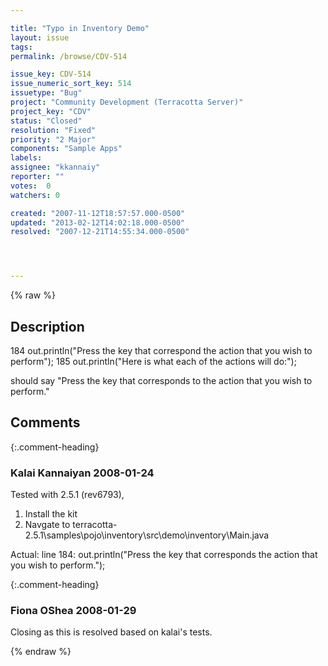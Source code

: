 ```yaml
---

title: "Typo in Inventory Demo"
layout: issue
tags: 
permalink: /browse/CDV-514

issue_key: CDV-514
issue_numeric_sort_key: 514
issuetype: "Bug"
project: "Community Development (Terracotta Server)"
project_key: "CDV"
status: "Closed"
resolution: "Fixed"
priority: "2 Major"
components: "Sample Apps"
labels: 
assignee: "kkannaiy"
reporter: ""
votes:  0
watchers: 0

created: "2007-11-12T18:57:57.000-0500"
updated: "2013-02-12T14:02:18.000-0500"
resolved: "2007-12-21T14:55:34.000-0500"




---
```


{% raw %}

## Description

<div markdown="1" class="description">

184       out.println("Press the key that correspond the action that you wish to perform");
185       out.println("Here is what each of the actions will do:");

should say "Press the key that corresponds to the action that you wish to perform."

</div>

## Comments


{:.comment-heading}
### **Kalai Kannaiyan** <span class="date">2008-01-24</span>

<div markdown="1" class="comment">

Tested with 2.5.1 (rev6793),

1. Install the kit
2. Navgate to terracotta-2.5.1\samples\pojo\inventory\src\demo\inventory\Main.java

Actual: 
line 184:
out.println("Press the key that corresponds the action that you wish to perform.");

</div>


{:.comment-heading}
### **Fiona OShea** <span class="date">2008-01-29</span>

<div markdown="1" class="comment">

Closing as this is resolved based on kalai's tests.

</div>



{% endraw %}
